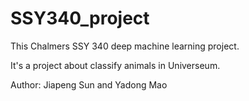 # SSY340_project

This Chalmers SSY 340 deep machine learning project.

It's a project about classify animals in Universeum.


Author: Jiapeng Sun and Yadong Mao

